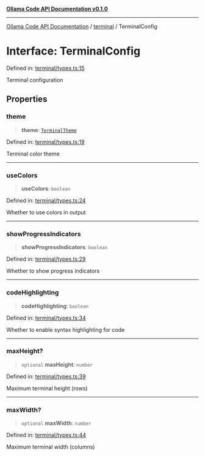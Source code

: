 [**Ollama Code API Documentation v0.1.0**](../../README.md)

***

[Ollama Code API Documentation](../../modules.md) / [terminal](../README.md) / TerminalConfig

# Interface: TerminalConfig

Defined in: [terminal/types.ts:15](https://github.com/erichchampion/ollama-code/blob/a6ec53910f51a174af1f2c4fb981760e5f53805f/ollama-code/src/terminal/types.ts#L15)

Terminal configuration

## Properties

### theme

> **theme**: [`TerminalTheme`](../type-aliases/TerminalTheme.md)

Defined in: [terminal/types.ts:19](https://github.com/erichchampion/ollama-code/blob/a6ec53910f51a174af1f2c4fb981760e5f53805f/ollama-code/src/terminal/types.ts#L19)

Terminal color theme

***

### useColors

> **useColors**: `boolean`

Defined in: [terminal/types.ts:24](https://github.com/erichchampion/ollama-code/blob/a6ec53910f51a174af1f2c4fb981760e5f53805f/ollama-code/src/terminal/types.ts#L24)

Whether to use colors in output

***

### showProgressIndicators

> **showProgressIndicators**: `boolean`

Defined in: [terminal/types.ts:29](https://github.com/erichchampion/ollama-code/blob/a6ec53910f51a174af1f2c4fb981760e5f53805f/ollama-code/src/terminal/types.ts#L29)

Whether to show progress indicators

***

### codeHighlighting

> **codeHighlighting**: `boolean`

Defined in: [terminal/types.ts:34](https://github.com/erichchampion/ollama-code/blob/a6ec53910f51a174af1f2c4fb981760e5f53805f/ollama-code/src/terminal/types.ts#L34)

Whether to enable syntax highlighting for code

***

### maxHeight?

> `optional` **maxHeight**: `number`

Defined in: [terminal/types.ts:39](https://github.com/erichchampion/ollama-code/blob/a6ec53910f51a174af1f2c4fb981760e5f53805f/ollama-code/src/terminal/types.ts#L39)

Maximum terminal height (rows)

***

### maxWidth?

> `optional` **maxWidth**: `number`

Defined in: [terminal/types.ts:44](https://github.com/erichchampion/ollama-code/blob/a6ec53910f51a174af1f2c4fb981760e5f53805f/ollama-code/src/terminal/types.ts#L44)

Maximum terminal width (columns)
